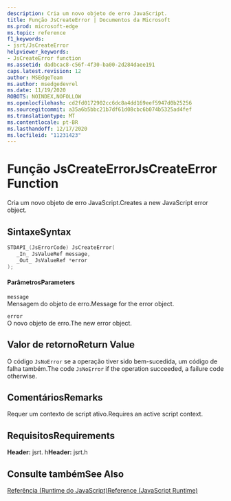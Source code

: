 ```yaml
---
description: Cria um novo objeto de erro JavaScript.
title: Função JsCreateError | Documentos da Microsoft
ms.prod: microsoft-edge
ms.topic: reference
f1_keywords:
- jsrt/JsCreateError
helpviewer_keywords:
- JsCreateError function
ms.assetid: dadbcac8-c56f-4f30-ba00-2d284daee191
caps.latest.revision: 12
author: MSEdgeTeam
ms.author: msedgedevrel
ms.date: 11/19/2020
ROBOTS: NOINDEX,NOFOLLOW
ms.openlocfilehash: cd2fd0172902cc6dc8a4dd169eef5947d0b25256
ms.sourcegitcommit: a35a6b5bbc21b7df61d08cbc6b074b5325ad4fef
ms.translationtype: MT
ms.contentlocale: pt-BR
ms.lasthandoff: 12/17/2020
ms.locfileid: "11231423"
---
```

# <span data-ttu-id="7416d-103">Função JsCreateError</span><span class="sxs-lookup"><span data-stu-id="7416d-103">JsCreateError Function</span></span>

<span data-ttu-id="7416d-104">Cria um novo objeto de erro JavaScript.</span><span class="sxs-lookup"><span data-stu-id="7416d-104">Creates a new JavaScript error object.</span></span>  
  
## <span data-ttu-id="7416d-105">Sintaxe</span><span class="sxs-lookup"><span data-stu-id="7416d-105">Syntax</span></span>  
  
```cpp  
STDAPI_(JsErrorCode) JsCreateError(  
   _In_ JsValueRef message,  
   _Out_ JsValueRef *error  
);  
```  
  
#### <span data-ttu-id="7416d-106">Parâmetros</span><span class="sxs-lookup"><span data-stu-id="7416d-106">Parameters</span></span>  
 `message`  
 <span data-ttu-id="7416d-107">Mensagem do objeto de erro.</span><span class="sxs-lookup"><span data-stu-id="7416d-107">Message for the error object.</span></span>  
  
 `error`  
 <span data-ttu-id="7416d-108">O novo objeto de erro.</span><span class="sxs-lookup"><span data-stu-id="7416d-108">The new error object.</span></span>  
  
## <span data-ttu-id="7416d-109">Valor de retorno</span><span class="sxs-lookup"><span data-stu-id="7416d-109">Return Value</span></span>  
 <span data-ttu-id="7416d-110">O código `JsNoError` se a operação tiver sido bem-sucedida, um código de falha também.</span><span class="sxs-lookup"><span data-stu-id="7416d-110">The code `JsNoError` if the operation succeeded, a failure code otherwise.</span></span>  
  
## <span data-ttu-id="7416d-111">Comentários</span><span class="sxs-lookup"><span data-stu-id="7416d-111">Remarks</span></span>  
 <span data-ttu-id="7416d-112">Requer um contexto de script ativo.</span><span class="sxs-lookup"><span data-stu-id="7416d-112">Requires an active script context.</span></span>  
  
## <span data-ttu-id="7416d-113">Requisitos</span><span class="sxs-lookup"><span data-stu-id="7416d-113">Requirements</span></span>  
 <span data-ttu-id="7416d-114">**Header:** jsrt. h</span><span class="sxs-lookup"><span data-stu-id="7416d-114">**Header:** jsrt.h</span></span>  
  
## <span data-ttu-id="7416d-115">Consulte também</span><span class="sxs-lookup"><span data-stu-id="7416d-115">See Also</span></span>  
 [<span data-ttu-id="7416d-116">Referência (Runtime do JavaScript)</span><span class="sxs-lookup"><span data-stu-id="7416d-116">Reference (JavaScript Runtime)</span></span>](../chakra-hosting/reference-javascript-runtime.md)
